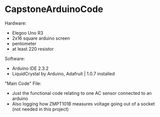 # CapstoneArduinoCode

Hardware:
- Elegoo Uno R3
- 2x16 square arduino screen
- pentometer
- at least 220 resistor

Software:
- Arduino IDE 2.3.2
- LiquidCrystal by Arduino, Adafruit | 1.0.7 installed


"Main Code" File:
- Just the functional code relating to one AC sensor connected to an arduino
- Also logging how ZMPT101B measures voltage going out of a socket (not needed in this project)
